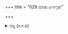 +++
title = "029 ಮಾತು ಹಿಞ್ಚಿತು"

+++

<details><summary>ಗದ್ಯ (ಕ.ಗ.ಪ) </summary>

29. ಅರ್ಜುನನ ಮಾತು ಮುಗಿಯಿತು ಎನ್ನುವಷ್ಟರಲ್ಲಿ, ಕೃಷ್ಣನು ಓಡಿಸುತ್ತಿದ್ದ ರಥವು ಸೇನಾ ಸಮೂಹವನ್ನು ದಾಟಿ ಭೀಷ್ಮನ ಎದುರಿಗೆ ಬಂದು ನಿಂತಿತು. ಆಗ ನಡೆದ ಅದ್ಭುತ ಸಂಗತಿಯನ್ನು ಏನೆಂದು ವರ್ಣಿಸಲಿ ? ಭೀಷ್ಮನಿಂದ ಸೋತು ಹೋಗಿ ದಿಕ್ಕಾ ಪಾಲಾಗಿ ಚೆದುರಿದ ಪಾಂಡವ ಸೇನೆ ಮತ್ತೆ ಇದಿರಿಸಿ ನಿಂತಿತು. ಇನ್ನು ಅರ್ಜುನ ಯುದ್ಧಕ್ಕೆ ಬಂದ ಮೇಲೆ ಸೋಲಿನ ಮಾತು ಇನ್ನೇಕೆ ಬೇಕು ? ಜನಮೇಜಯ ರಾಯನೇ ಕೇಳು ಎಂದು ವೈಶಂಪಾಯನ ಮುನಿ ಹೇಳಿದನು.
</details>
